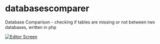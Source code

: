 databasescomparer
=================

Database Comparison - checking if tables are missing or not between two databases, written in php

[![Editor Screen](https://raw2.github.com/maranemil/databasescomparer/master/databasescomparer.png)](#features)
